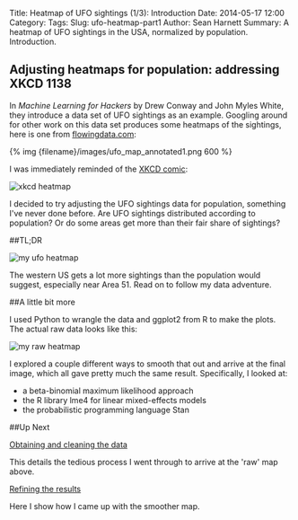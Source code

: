 Title: Heatmap of UFO sightings (1/3): Introduction
Date: 2014-05-17 12:00
Category: 
Tags: 
Slug: ufo-heatmap-part1
Author: Sean Harnett
Summary: A heatmap of UFO sightings in the USA, normalized by population. Introduction.

## Adjusting heatmaps for population: addressing XKCD 1138

In *Machine Learning for Hackers* by Drew Conway and John Myles White, they introduce a data set of UFO sightings as an example. Googling around for other work on this data set produces some heatmaps of the sightings, here is one from [flowingdata.com](http://flowingdata.com/2011/07/07/where-the-aliens-are-flying-their-ufos/):

{% img {filename}/images/ufo_map_annotated1.png 600 %}

I was immediately reminded of the [XKCD comic](http://xkcd.com/1138/):

![xkcd heatmap]({filename}/images/heatmap_xkcd.png)

I decided to try adjusting the UFO sightings data for population, something I've never done before. Are UFO sightings distributed according to population? Or do some areas get more than their fair share of sightings?

##TL;DR

![my ufo heatmap]({filename}/images/ufo_sightings_normalized_smooth.png)

The western US gets a lot more sightings than the population would suggest, especially near Area 51. Read on to follow my data adventure.

##A little bit more

 I used Python to wrangle the data and ggplot2 from R to make the plots. The actual raw data looks like this:

![my raw heatmap]({filename}/images/ufo_sightings_normalized_raw.png)

I explored a couple different ways to smooth that out and arrive at the final image, which all gave pretty much the same result. Specifically, I looked at: 

* a beta-binomial maximum likelihood approach
* the R library lme4 for linear mixed-effects models
* the probabilistic programming language Stan

##Up Next

[Obtaining and cleaning the data](|filename|heatmap_part2.md)

This details the tedious process I went through to arrive at the 'raw' map above.

[Refining the results](|filename|heatmap_part3.md)

Here I show how I came up with the smoother map.